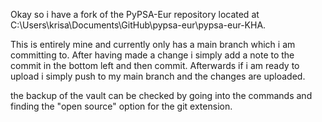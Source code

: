 Okay so i have a fork of the PyPSA-Eur repository located at C:\Users\krisa\Documents\GitHub\pypsa-eur\pypsa-eur-KHA.

This is entirely mine and currently only has a main branch which i am committing to. After having made a change i simply add a note to the commit in the bottom left and then commit. Afterwards if i am ready to upload i simply push to my main branch and the changes are uploaded.

the backup of the vault can be checked by going into the commands and finding the "open source" option for the git extension.



